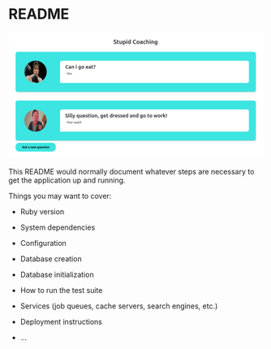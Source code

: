 # README
![main banner](https://github.com/thiagohrcosta/rails-stupid-coaching/blob/master/public/img/stupidCoach1.png?raw=true)

This README would normally document whatever steps are necessary to get the
application up and running.

Things you may want to cover:

* Ruby version

* System dependencies

* Configuration

* Database creation

* Database initialization

* How to run the test suite

* Services (job queues, cache servers, search engines, etc.)

* Deployment instructions

* ...
